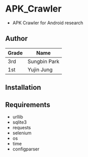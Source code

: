 # APK_Crawler
- APK Crawler for Android research

## Author

|Grade|Name|
|---|---------------|
|3rd|Sungbin Park|
|1st|Yujin Jung|

## Installation

## Requirements
* urllib
* sqlite3
* requests
* selenium
* os
* time
* configparser

